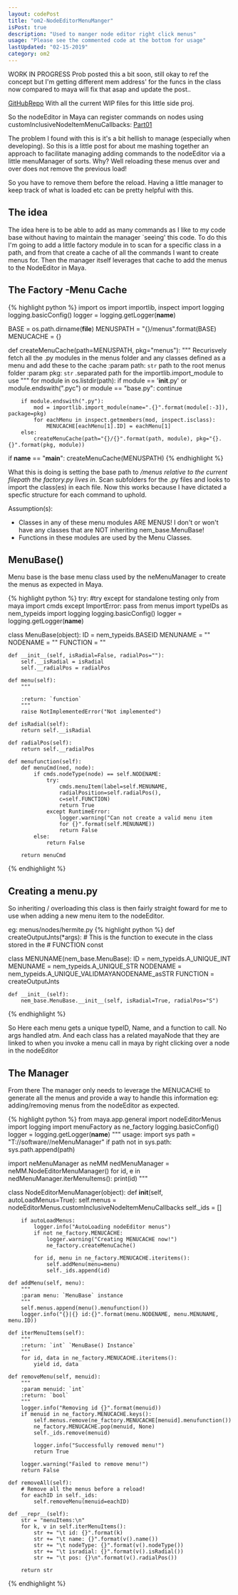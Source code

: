 ```yaml
---
layout: codePost
title: "om2-NodeEditorMenuManger"
isPost: true
description: "Used to manger node editor right click menus"
usage: "Please see the commented code at the bottom for usage"
lastUpdated: "02-15-2019"
category: om2
---
```


WORK IN PROGRESS
Prob posted this a bit soon, still okay to ref the concept but I'm
getting different mem address' for the funcs in the class now compared to
maya
will fix that asap and update the post..


<a href ="https://github.com/jamesbdunlop/neMenuManager">GitHubRepo</a>
With all the current WIP files for this little side proj.

So the nodeEditor in Maya can register commands on nodes using
customInclusiveNodeItemMenuCallbacks: <a href="https://jamesbdunlop.github.io/om2/2018/04/21/nodeMenusNEd.html">Part01</a>

The problem I found with this is it's a bit hellish to manage (especially
when developing).
So this is a little post for about me mashing together an approach to
facilitate managing adding commands to the nodeEditor via a little
menuManager of sorts. Why? Well reloading these menus over and over
does not remove the previous load!

So you have to remove them before the reload. Having a little manager to keep
track of what is loaded etc can be pretty helpful with this.

## The idea ##

The idea here is to be able to add as many commands as I like to my
code base without having to maintain the manager `seeing' this code.
To do this I'm going to add a little factory module in to scan for a
specific class in a path, and from that create a cache of all the commands
I want to create menus for.
Then the manager itself leverages that cache to add the menus to the
NodeEditor in Maya.

## The Factory -Menu Cache ##

{% highlight python %}
import os
import importlib, inspect
import logging
logging.basicConfig()
logger = logging.getLogger(__name__)

BASE = os.path.dirname(__file__)
MENUSPATH = "{}/menus".format(BASE)
MENUCACHE = {}

def createMenuCache(path=MENUSPATH, pkg="menus"):
    """
    Recurisvely fetch all the .py modules in the menus folder and any classes defined as a menu and add these to the
    cache
    :param path: `str` path to the root menus folder
    :param pkg: `str` .separated path for the importlib.import_module to use
    """
    for module in os.listdir(path):
        if module == '__init__.py' or module.endswith(".pyc") or module == "base.py":
            continue

        if module.endswith(".py"):
            mod = importlib.import_module(name=".{}".format(module[:-3]), package=pkg)
            for eachMenu in inspect.getmembers(mod, inspect.isclass):
                MENUCACHE[eachMenu[1].ID] = eachMenu[1]
        else:
            createMenuCache(path="{}/{}".format(path, module), pkg="{}.{}".format(pkg, module))

if __name__ == "__main__":
    createMenuCache(MENUSPATH)
{% endhighlight %}

What this is doing is setting the base path to */menus relative to the
current filepath the factory.py lives in*. Scan subfolders for the .py
files and looks to import the class(es) in each file.
Now this works because I have dictated a specfic structure for each command
to uphold.

Assumption(s):
- Classes in any of these menu modules ARE MENUS! I don't or won't have
any classes that are NOT inheriting nem_base.MenuBase!
- Functions in these modules are used by the Menu Classes.

## MenuBase() ##
Menu base is the base menu class used by the neMenuManager to create
the menus as expected in Maya.

{% highlight python %}
try: #try except for standalone testing only
    from maya import cmds
except ImportError:
    pass
from menus import typeIDs as nem_typeids
import logging
logging.basicConfig()
logger = logging.getLogger(__name__)


class MenuBase(object):
    ID = nem_typeids.BASEID
    MENUNAME = ""
    NODENAME = ""
    FUNCTION = ""

    def __init__(self, isRadial=False, radialPos=""):
        self.__isRadial = isRadial
        self.__radialPos = radialPos

    def menu(self):
        """

        :return: `function`
        """
        raise NotImplementedError("Not implemented")

    def isRadial(self):
        return self.__isRadial

    def radialPos(self):
        return self.__radialPos

    def menufunction(self):
        def menuCmd(ned, node):
            if cmds.nodeType(node) == self.NODENAME:
                try:
                    cmds.menuItem(label=self.MENUNAME,
                    radialPosition=self.radialPos(),
                    c=self.FUNCTION)
                    return True
                except RuntimeError:
                    logger.warning("Can not create a valid menu item
                    for {}".format(self.MENUNAME))
                    return False
            else:
                return False

        return menuCmd

{% endhighlight %}

## Creating a menu.py ##
So inheriting / overloading this class is then fairly straight foward
for me to use when adding a new menu item to the nodeEditor.

eg: menus/nodes/hermite.py
{% highlight python %}
def createOutputJnts(*args):
    # This is the function to execute in the class stored in the
    # FUNCTION const

class MENUNAME(nem_base.MenuBase):
    ID = nem_typeids.A_UNIQUE_INT
    MENUNAME = nem_typeids.A_UNIQUE_STR
    NODENAME = nem_typeids.A_UNIQUE_VALIDMAYANODENAME_asSTR
    FUNCTION = createOutputJnts

    def __init__(self):
        nem_base.MenuBase.__init__(self, isRadial=True, radialPos="S")
{% endhighlight %}

So Here each menu gets a unique typeID, Name, and a function to call.
No args handled atm.
And each class has a related mayaNode that they are linked to when you
invoke a menu call in maya by right clicking over a node in the nodeEditor

## The Manager ##

From there The manager only needs to leverage the MENUCACHE to generate
all the menus and provide a way to handle this information
eg: adding/removing menus from the nodeEditor as expected.

{% highlight python %}
from maya.app.general import nodeEditorMenus
import logging
import menuFactory as ne_factory
logging.basicConfig()
logger = logging.getLogger(__name__)
"""
usage:
import sys
path = "T://software//neMenuManager"
if path not in sys.path:
    sys.path.append(path)

import neMenuManager as neMM
nedMenuManager = neMM.NodeEditorMenuManager()
for id, e in nedMenuManager.iterMenuItems():
    print(id)
"""


class NodeEditorMenuManager(object):
    def __init__(self, autoLoadMenus=True):
        self.menus = nodeEditorMenus.customInclusiveNodeItemMenuCallbacks
        self._ids = []

        if autoLoadMenus:
            logger.info("AutoLoading nodeEditor menus")
            if not ne_factory.MENUCACHE:
                logger.warning("Creating MENUCACHE now!")
                ne_factory.createMenuCache()

            for id, menu in ne_factory.MENUCACHE.iteritems():
                self.addMenu(menu=menu)
                self._ids.append(id)

    def addMenu(self, menu):
        """
        :param menu: `MenuBase` instance
        """
        self.menus.append(menu().menufunction())
        logger.info("{}|{} id:{}".format(menu.NODENAME, menu.MENUNAME, menu.ID))

    def iterMenuItems(self):
        """
        :return: `int` `MenuBase() Instance`
        """
        for id, data in ne_factory.MENUCACHE.iteritems():
            yield id, data

    def removeMenu(self, menuid):
        """
        :param menuid: `int`
        :return: `bool`
        """
        logger.info("Removing id {}".format(menuid))
        if menuid in ne_factory.MENUCACHE.keys():
            self.menus.remove(ne_factory.MENUCACHE[menuid].menufunction())
            ne_factory.MENUCACHE.pop(menuid, None)
            self._ids.remove(menuid)

            logger.info("Successfully removed menu!")
            return True

        logger.warning("Failed to remove menu!")
        return False

    def removeAll(self):
        # Remove all the menus before a reload!
        for eachID in self._ids:
            self.removeMenu(menuid=eachID)

    def __repr__(self):
        str = "menuItems:\n"
        for k, v in self.iterMenuItems():
            str += "\t id: {}".format(k)
            str += "\t name: {}".format(v().name())
            str += "\t nodeType: {}".format(v().nodeType())
            str += "\t isradial: {}".format(v().isRadial())
            str += "\t pos: {}\n".format(v().radialPos())

        return str


{% endhighlight %}

